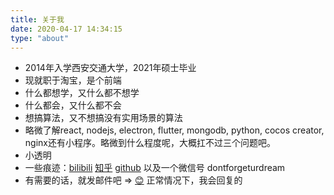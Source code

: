 ```yaml
---
title: 关于我
date: 2020-04-17 14:34:15
type: "about"
---
```

- 2014年入学西安交通大学，2021年硕士毕业
- 现就职于淘宝，是个前端
- 什么都想学，又什么都不想学
- 什么都会，又什么都不会
- 想搞算法，又不想搞没有实用场景的算法
- 略微了解react, nodejs, electron, flutter, mongodb, python, cocos creator, nginx还有小程序。略微到什么程度呢，大概扛不过三个问题吧。
- 小透明
- 一些痕迹：[bilibili](http://b23.tv/irn0mx) [知乎](https://www.zhihu.com/people/spinlock-36) [github](https://github.com/maotoumao) 以及一个微信号 dontforgeturdream
- 有需要的话，就发邮件吧 => [😊](mailto:lhx_xjtu@163.com) 正常情况下，我会回复的

<style>
    @keyframes rotation{
        from {
            margin-left: 0;
            transform: rotate(0);
        }
        to {
            margin-left: 100%;
            transform: rotate(1080deg);
        }
    }
    .animation-rotate{
        color: red;
        animation: rotation 4s linear 0s infinite alternate
    }
</style>

<div style="width: 100%;margin-top: 3rem">
    <i class="fa fa-heart animation-rotate"></i>
</div>